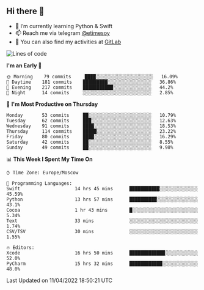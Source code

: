 ## Hi there 👋
- 🌱 I’m currently learning Python & Swift
- 📫 Reach me via telegram [@etimesoy](https://t.me/etimesoy/)
- 🦊 You can also find my activities at [GitLab](https://gitlab.com/etimesoy)

<!--START_SECTION:waka-->
![Lines of code](https://img.shields.io/badge/From%20Hello%20World%20I%27ve%20Written-186%20Thousand%20lines%20of%20code-blue)

**I'm an Early 🐤** 

```text
🌞 Morning    79 commits     ████░░░░░░░░░░░░░░░░░░░░░   16.09% 
🌆 Daytime    181 commits    █████████░░░░░░░░░░░░░░░░   36.86% 
🌃 Evening    217 commits    ███████████░░░░░░░░░░░░░░   44.2% 
🌙 Night      14 commits     ░░░░░░░░░░░░░░░░░░░░░░░░░   2.85%

```
📅 **I'm Most Productive on Thursday** 

```text
Monday       53 commits     ██░░░░░░░░░░░░░░░░░░░░░░░   10.79% 
Tuesday      62 commits     ███░░░░░░░░░░░░░░░░░░░░░░   12.63% 
Wednesday    91 commits     ████░░░░░░░░░░░░░░░░░░░░░   18.53% 
Thursday     114 commits    █████░░░░░░░░░░░░░░░░░░░░   23.22% 
Friday       80 commits     ████░░░░░░░░░░░░░░░░░░░░░   16.29% 
Saturday     42 commits     ██░░░░░░░░░░░░░░░░░░░░░░░   8.55% 
Sunday       49 commits     ██░░░░░░░░░░░░░░░░░░░░░░░   9.98%

```


📊 **This Week I Spent My Time On** 

```text
⌚︎ Time Zone: Europe/Moscow

💬 Programming Languages: 
Swift                    14 hrs 45 mins      ███████████░░░░░░░░░░░░░░   45.59% 
Python                   13 hrs 57 mins      ██████████░░░░░░░░░░░░░░░   43.1% 
Cocoa                    1 hr 43 mins        █░░░░░░░░░░░░░░░░░░░░░░░░   5.34% 
Text                     33 mins             ░░░░░░░░░░░░░░░░░░░░░░░░░   1.74% 
CSV/TSV                  30 mins             ░░░░░░░░░░░░░░░░░░░░░░░░░   1.55%

🔥 Editors: 
Xcode                    16 hrs 50 mins      █████████████░░░░░░░░░░░░   52.0% 
PyCharm                  15 hrs 32 mins      ████████████░░░░░░░░░░░░░   48.0%

```


 Last Updated on 11/04/2022 18:50:21 UTC
<!--END_SECTION:waka-->
